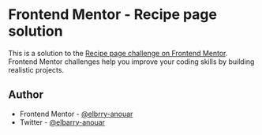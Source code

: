# Frontend Mentor - Recipe page solution

This is a solution to the [Recipe page challenge on Frontend Mentor](https://www.frontendmentor.io/challenges/recipe-page-KiTsR8QQKm). Frontend Mentor challenges help you improve your coding skills by building realistic projects. 

## Author

- Frontend Mentor - [@elbrry-anouar](https://www.frontendmentor.io/profile/anwar-elbarry)
- Twitter - [@elbarry-anouar](https://x.com/elbarryAnwar)
